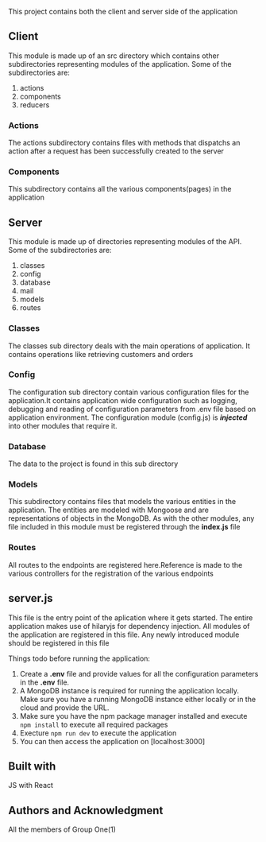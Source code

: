 This project contains both the client and server side of the application

## Client 

This module is made up of an src directory which contains other subdirectories representing modules of the application. Some of the subdirectories are: 

1. actions
2. components
3. reducers

### Actions

The actions subdirectory contains files with methods that dispatchs an action after a request has been successfully created to the server

### Components

This subdirectory contains all the various components(pages) in the application 

## Server

This module is made up of directories representing modules of the API. Some of the subdirectories are:

1. classes
2. config
3. database
4. mail
5. models
6. routes


### Classes

The classes sub directory deals with the main operations of application. It contains operations 
like retrieving customers and orders

### Config

The configuration sub directory contain various configuration files for the application.It contains application wide configuration such as logging, debugging and reading of configuration parameters from .env file based on application environment. The configuration module (config.js) is ***injected*** into other modules that require it.

### Database

The data to the project is found in this sub directory

### Models

This subdirectory contains files that models the various entities in the application. The entities are modeled with Mongoose and are representations of objects in the MongoDB. As with the other modules, any file included in this module must be registered through the **index.js** file

### Routes

All routes to the endpoints are registered here.Reference is made to the various controllers for the registration of the various endpoints


## server.js

This file is the entry point of the aplication where it gets started. The entire application makes use of hilaryjs for dependency injection. All modules of the application are registered in this file. Any newly introduced module should be registered in this file


Things todo before running the application:

1. Create a **.env** file and provide values for all the configuration parameters in the **.env** file.
2. A MongoDB instance is required for running the application locally. Make sure you have a running  MongoDB instance either locally or in the cloud and provide the URL.
3. Make sure you have the npm package manager installed and execute `npm install` to execute all required packages
4. Execture `npm run dev` to execute the application
5. You can then access the application on [localhost:3000]

## Built with 
JS with React 

## Authors and Acknowledgment
All the members of Group One(1)
